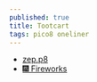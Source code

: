 ```yaml
---
published: true
title: Tootcart
tags: pico8 oneliner
---
```

> 

- [zep.p8](https://mastodon.social/@zep/109309275931134267)
- [🎆 Fireworks](https://github.com/jesstelford/pico8-tootcart-fireworks/blob/main/README.md)
